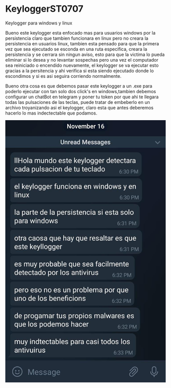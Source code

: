 # KeyloggerST0707
Keylogger para windows y linux 

Bueno este keylogger esta enfocado mas para usuarios windows por la persistencia claro que tambien funcionara en linux
pero no creara la persistencia en usuarios linux, tambien esta pensado para que la primera vez que sea ejecutado se esconda en una ruta especifica, creara la persistencia y se cerrara sin ningun aviso, esto para que la victima
lo pueda eliminar si lo desea y no levantar sospechas pero una vez el computador sea reiniciado o encendido nuevamente, el keylogger 
se va ejecutar esto gracias a la persitencia y ahi verifica si esta siendo ejecutado donde lo escondimos y si es asi seguira corriendo normalmente.

Bueno otra cosa es que debemos pasar este keylogger a un .exe para poderlo ejecutar con tan solo
dos click's en windows,tambien debemos configurar un chatBot en telegram y poner tu token por que ahi te llegara todas las pulsaciones de las teclas,
puede tratar de embeberlo en un archivo troyanizando asi el keylogger, claro esta que antes deberemos hacerlo lo mas indectectable que podamos.

<img src="Screenshots/TeclasPulsadas.jpeg" width="600" >
